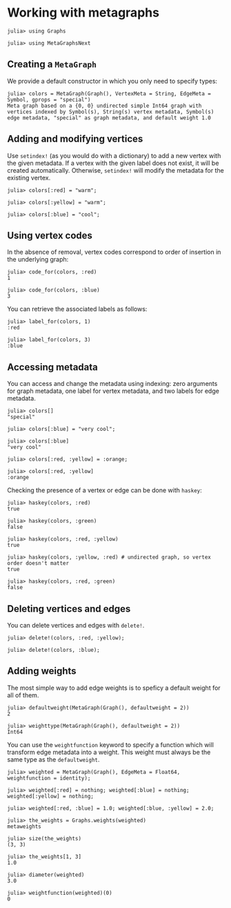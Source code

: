 # Working with metagraphs

```jldoctest example
julia> using Graphs

julia> using MetaGraphsNext
```

## Creating a `MetaGraph`

We provide a default constructor in which you only need to specify types:

```jldoctest example
julia> colors = MetaGraph(Graph(), VertexMeta = String, EdgeMeta = Symbol, gprops = "special")
Meta graph based on a {0, 0} undirected simple Int64 graph with vertices indexed by Symbol(s), String(s) vertex metadata, Symbol(s) edge metadata, "special" as graph metadata, and default weight 1.0
```

## Adding and modifying vertices

Use `setindex!` (as you would do with a dictionary) to add a new vertex with the given metadata. If a vertex with the given label does not exist, it will be created automatically. Otherwise, `setindex!` will modify the metadata for the existing vertex.

```jldoctest example
julia> colors[:red] = "warm";

julia> colors[:yellow] = "warm";

julia> colors[:blue] = "cool";
```

## Using vertex codes

In the absence of removal, vertex codes correspond to order of insertion in the underlying graph:

```jldoctest example
julia> code_for(colors, :red)
1

julia> code_for(colors, :blue)
3
```

You can retrieve the associated labels as follows:

```jldoctest example
julia> label_for(colors, 1)
:red

julia> label_for(colors, 3)
:blue
```

## Accessing metadata

You can access and change the metadata using indexing: zero arguments for graph metadata, one label for vertex metadata, and two labels for edge metadata.

```jldoctest example
julia> colors[]
"special"

julia> colors[:blue] = "very cool";

julia> colors[:blue]
"very cool"

julia> colors[:red, :yellow] = :orange;

julia> colors[:red, :yellow]
:orange
```

Checking the presence of a vertex or edge can be done with `haskey`:

```jldoctest example
julia> haskey(colors, :red)
true

julia> haskey(colors, :green)
false

julia> haskey(colors, :red, :yellow)
true

julia> haskey(colors, :yellow, :red) # undirected graph, so vertex order doesn't matter
true

julia> haskey(colors, :red, :green)
false
```

## Deleting vertices and edges

You can delete vertices and edges with `delete!`.

```jldoctest example
julia> delete!(colors, :red, :yellow);

julia> delete!(colors, :blue);
```

## Adding weights

The most simple way to add edge weights is to speficy a default weight for all of them.

```jldoctest example
julia> defaultweight(MetaGraph(Graph(), defaultweight = 2))
2

julia> weighttype(MetaGraph(Graph(), defaultweight = 2))
Int64
```

You can use the `weightfunction` keyword to specify a function which will
transform edge metadata into a weight. This weight must always be the same
type as the `defaultweight`.

```jldoctest example
julia> weighted = MetaGraph(Graph(), EdgeMeta = Float64, weightfunction = identity);

julia> weighted[:red] = nothing; weighted[:blue] = nothing; weighted[:yellow] = nothing;

julia> weighted[:red, :blue] = 1.0; weighted[:blue, :yellow] = 2.0;

julia> the_weights = Graphs.weights(weighted)
metaweights

julia> size(the_weights)
(3, 3)

julia> the_weights[1, 3]
1.0

julia> diameter(weighted)
3.0

julia> weightfunction(weighted)(0)
0
```